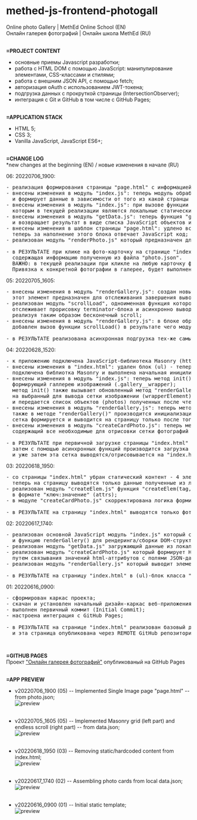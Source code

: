 # methed-js-frontend-photogall
Online photo Gallery | MethEd Online School (EN) <br> 
Онлайн галерея фотографий | Онлайн школа MethEd (RU)
<br><br>


**=PROJECT CONTENT** <br>
- основные приемы Javascript разработки;
- работа с HTML DOM с помощью JavaScript: манипулирование элементами, CSS-классами и стилями;
- работа с внешним JSON API, с помощью fetch;
- авторизация oAuth с использованием JWT-токена;
- подгрузка данных с прокруткой страницы (IntersectionObserver);
- интеграция с Git и GitHub в том числе с GitHub Pages;
<br><br>

**=APPLICATION STACK** <br>
- HTML 5;
- CSS 3;
- Vanilla JavaScript, JavaScript ES6+;
<br><br>


**=CHANGE LOG** <br>
*new changes at the beginning (EN) / новые изменения в начале (RU) <br>

06: 20220706_1900:
<pre>
- реализация формирования страницы "page.html" с информацией об одиночной фотокарточке;
- внесены изменения в модуль "index.js": теперь модуль обрабатывает два враппера для двух старниц "index.html" и "page.html"
  и формирует данные в зависимости от того из какой странцы он был вызван;
- внесены изменения в модуль "index.js": при вызове функции "getData()" теперь передается ссылка на ресурс (url),
  которым в текущей реализации являются локальные статические файлы "data.json" и "photo.json";
- внесены изменения в модуль "getData.js": теперь функция "getData()" обрабатывает параметр "url"
  и возвращает результат в виде списка JavaScript объектов или одиночного JavaScript объекта в зависимости от того какаой файл был передан в "url";
- внесены изменения в шаблон страницы "page.html": удлено все что внутри div-блока с классом "photo__wrapper",
  теперь за наполнение этого блока отвечает JavaScript код;
- реализован модуль "renderPhoto.js" который предназначен для формирования DOM-элементов выводящихся в div-блок с классом "photo__wrapper" на странице "page.html";

- в РЕЗУЛЬТАТЕ при клике на фото-карточку на странице "index.html" формируется страница "page.html"
  содержащая информацию полученную из файла "photo.json".
  ВАЖНО: в текущей реализации при кликле на любую карточку формируется одна и таже страница.
  Привязка к конкретной фотографии в галерее, будет выполнена в дальнейшем после подключения к внешнему REST API сервисву фотографий;
</pre>

05: 20220705_1605:
<pre>
- внесены изменения в модуль "renderGallery.js": создан новый пустой div-элемент (terminator) ввыводящийяся после (ul)-блока с изображениями;
  этот элемент предназначен для отслеживания завершения вывода порции данных об изображениях;
- реализован модуль "scrollLoad", одноименная функция которого с помощью объекта-Обсервера класса IntersectionObserver
  отслеживает прорисовку terminator-блока и асинхронно выводит Masonry-сетку с теми-же самыми 30 фото-карточками
  реализуя таким образом бесконечный scroll;
- внесены изменения в модуль "renderGallery.js": в блоке обработки Promise объекта формирующего итоговый (ul) блок с Masonry сеткой
  добавлен вызов функции scrollLoad() в результате чего модуль получает фичу ослеживания terminator-блока при скролле;

- в РЕЗУЛЬТАТЕ реализована асинхронная подгрузка тех-же самых 30 элементов фотографий при скролле до конца страницы (бесконечный scroll);
</pre>

04: 20220628_1520:
<pre>
- к приложению подключена JavaScript-библиотека Masonry (https://masonry.desandro.com) которая позволяет формировать плиточную сетку с изображениями;
- внесены изменения в "index.html": удален блок (ul) - теперь за формирование этого блока будет отвечать JavaScript код на основен библиотеки Masonry,
  подключена библиотка Masonry и выполнена начальная иницилизация;
- внесены изменения в модуль "index.js": теперь метод init() обрабатывает "wrapperSelector" в который передается имя css-класса html-элемента в котрый будет выводится ul-элемент 
  формирующий галлерею изображений (.gallery__wrapper);
  метод init() также вызывает обновленный метод "renderGallery()" в который с помощью селектора передается ссылка
  на выбранный для вывода сетки изображении (wrapperElement) на основе указанного класса "wrapperSelector"
  и передается список объектов (photos) полученных после чтения data.json файла;
- внесены изменения в модуль "renderGallery.js": теперь метод "renderGallery()" на основе двух параметров (wrapperElement, photos) формирует Masonry сетку карточек фотографий;
  также в методе "renderGallery()" производится инициализация Masonry Объектов и вывод сетки в асинхронном режиме - 
  сетка формируется и выводится на страницу только после того как все фотографии будут загружены в локальный кэш браузера по внешним URL ссылкам;
- внесены изменения в модуль "createCardPhoto.js": теперь метод "createCardPhoto()" работает в Асинхронном режиме и возвращает Promise-объект
  содержащий все необходимые для отрисовки сетки фотографий данные;

- в РЕЗУЛЬТАТЕ при первичной загрузке страницы "index.html" (когда кэш браузера еще пустой), сначала проивзодится отрисовка основного интерфейса страницы (шапка),
  затем с помощью асинхронных функций производится загрузка изображений в кэш и формирование Masonry сетки с корректной инициализацией всех размеров,
  и уже затем эта сетка выводятся/отрисовывается на "index.html" странице;
</pre>


03: 20220618_1950:
<pre>
- со страницы "index.html" убран статический контент - 4 элемента (li) содержащих статические данные о фото-карточках - 
  теперь на страницу выводятся только данные полученные из локального "data.json";
- реализован модуль "createElem.js" функция "createElem(tag, attrs)" которого собирает и возвращает DOM-элемент по имени тега элемента (tag) и описанию аттрибутов
  в формате "ключ:значение" (attrs);
- в модуле "createCardPhoto.js" скорректирована логика формирования элемента (li) - теперь для этого используется функция "createElem()";

- в РЕЗУЛЬТАТЕ на страницу "index.html" выводятся только фото-карточки на основе данных из файла "data.json" (30 элементов);
</pre>

02: 20220617_1740:
<pre>
- реализован основной JavaScript модуль "index.js" который содержит функцию асинхронно загружающую данные о фотографиях (photos)
  и функцию renderGallery() для рендеринга/сборки DOM-структуры галлереи карточек;
- реализован модуль "getData.js" загружающий данные из локального статического "файла data.json" и возвращающую Promise-объект который содержит данные полученные из файла;
- реализован модуль "createCardPhoto.js" который формирует HTML-DOM структуру элемента списка (li) для вывода в родительский элемент списка (ul)
  путем связывания значений html-аттрибутов с полями JSON-данных;
- реализован модуль "renderGallery.js" который выводит элементы списка (li) как дочерние элементы списка (ul) css-класса ".grid";

- в РЕЗУЛЬТАТЕ на страницу "index.html" в (ul)-блок класса ".grid" выводятся как статические (li)-элементы с изображениями так и на основе данных из файла "data.json" (30 элементов);
</pre>

01: 20220616_0900:
<pre>
- сформирован каркас проекта;
- скачан и установлен начальный дизайн-каркас веб-приложения;
- выполнен первичный коммит (Initial Commit);
- настроена интеграция с GitHub Pages;

- в РЕЗУЛЬТАТЕ на странице "index.html" реализован базовый дизайн-шаблон в котором в (ul)-блок класса ".grid" выводятся статические (li)-элементы с изображениями (4 элемента)
  и эта страница опубликована через REMOTE GitHub репозиторий и ветку "main" на платформе GitHub Pages (см. ссылку ниже);
</pre>
<br>

**=GITHUB PAGES** <br>
Проект ["Онлайн галерея фотографий"](https://drvicx.github.io/methed-js-frontend-photogall/) опубликованый на GitHub Pages
<br><br>


**=APP PREVIEW**

- v20220706_1900 (05) -- Implemented Single Image page "page.html" -- from photo.json;<br>
![preview](_preview/app-preview_20220706_1900.png?raw=true)
<br><br>

- v20220705_1605 (05) -- Implemented Masonry grid (left part) and endless scroll (right part) -- from data.json;<br>
![preview](_preview/app-preview_20220705_1605.png?raw=true)
<br><br>

- v20220618_1950 (03) -- Removing static/hardcoded content from index.html;<br>
![preview](_preview/app-preview_20220618_1950.png?raw=true)
<br><br>

- v20220617_1740 (02) -- Assembling photo cards from local data.json;<br>
![preview](_preview/app-preview_20220617_1740.png?raw=true)
<br><br>

- v20220616_0900 (01) -- Initial static template;<br>
![preview](_preview/app-preview_20220616_0900.png?raw=true)
